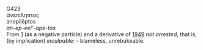 <body>
  <p>G423<br>  ἀνεπίληπτος  <br> anepilēptos  <br><i>an-ep-eel‘-ape-tos </i><br>From <a href="g0001.htm">1</a> (as a negative particle) and a derivative of <a href="g1949.htm">1949</a>  <i>not</i> <i>arrested</i>, that is, (by implication) <i>inculpable:</i> - blameless, unrebukeable.<br></p>
 </body>